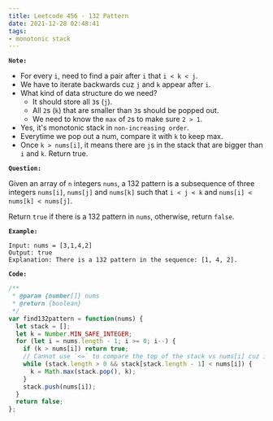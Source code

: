 ```yaml
---
title: Leetcode 456 - 132 Pattern
date: 2021-12-28 02:48:41
tags:
- monotonic stack
---
```

**`Note:`**
- For every `i`, need to find a pair after `i` that `i < k < j`.
- We have to iterate backwards cuz `j` and `k` appear after `i`.
- What kind of data structure do we need?
  - It should store all `3`s (`j`).
  - All `2`s (`k`) that are smaller than `3`s should be popped out.
  - We need to know the `max` of `2`s to make sure `2 > 1`.
- Yes, it's monotonic stack in `non-increasing order`.
- Everytime we pop out a num, compare it with `k` to keep max.
- Once `k > nums[i]`, it means there are `j`s in the stack that are bigger than `i` and `k`. Return true.

**`Question:`**

Given an array of `n` integers `nums`, a 132 pattern is a subsequence of three integers `nums[i]`, `nums[j]` and `nums[k]` such that `i < j < k` and `nums[i] < nums[k] < nums[j]`.

Return `true` if there is a 132 pattern in `nums`, otherwise, return `false`.

**`Example:`**
```
Input: nums = [3,1,4,2]
Output: true
Explanation: There is a 132 pattern in the sequence: [1, 4, 2].
```

**`Code:`**
```javascript
/**
 * @param {number[]} nums
 * @return {boolean}
 */
var find132pattern = function(nums) {
  let stack = [];
  let k = Number.MIN_SAFE_INTEGER;
  for (let i = nums.length - 1; i >= 0; i--) {
    if (k > nums[i]) return true;
    // Cannot use `<=` to compare the top of the stack vs nums[i] cuz it's possbile that `k === j` after popping.
    while (stack.length > 0 && stack[stack.length - 1] < nums[i]) {
      k = Math.max(stack.pop(), k);
    }
    stack.push(nums[i]);
  }
  return false;
};
```